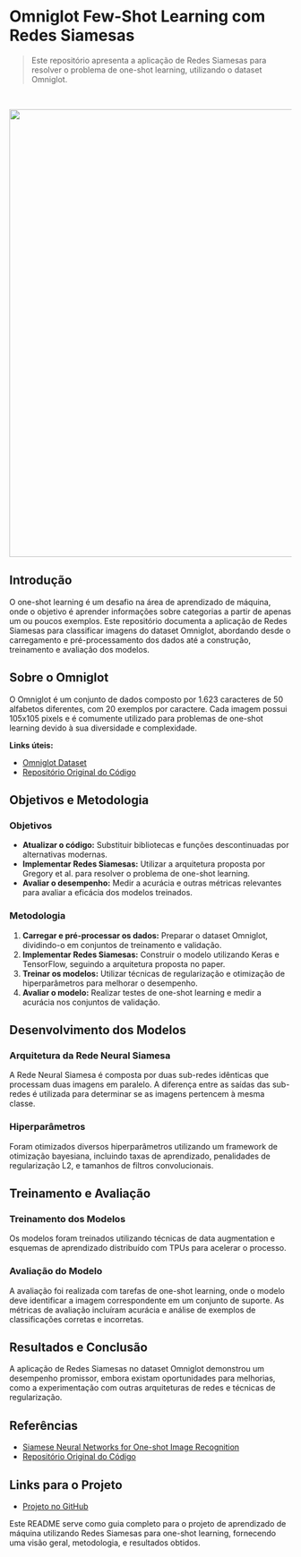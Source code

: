 # Omniglot Few-Shot Learning com Redes Siamesas

> Este repositório apresenta a aplicação de Redes Siamesas para resolver o problema de one-shot learning, utilizando o dataset Omniglot.

</br> <div align="center"> <img src="https://github.com/brendenlake/omniglot/raw/master/omniglot_grid.jpg" width="800"> </div>

## Introdução

O one-shot learning é um desafio na área de aprendizado de máquina, onde o objetivo é aprender informações sobre categorias a partir de apenas um ou poucos exemplos. Este repositório documenta a aplicação de Redes Siamesas para classificar imagens do dataset Omniglot, abordando desde o carregamento e pré-processamento dos dados até a construção, treinamento e avaliação dos modelos.

## Sobre o Omniglot

O Omniglot é um conjunto de dados composto por 1.623 caracteres de 50 alfabetos diferentes, com 20 exemplos por caractere. Cada imagem possui 105x105 pixels e é comumente utilizado para problemas de one-shot learning devido à sua diversidade e complexidade.

**Links úteis:**

- [Omniglot Dataset](https://www.cs.cmu.edu/~rsalakhu/papers/oneshot1.pdf)
- [Repositório Original do Código](https://github.com/akshaysharma096/Siamese-Networks/blob/master/Few%20Shot%20Learning%20-%20V1.ipynb)

## Objetivos e Metodologia

### Objetivos

- **Atualizar o código:** Substituir bibliotecas e funções descontinuadas por alternativas modernas.
- **Implementar Redes Siamesas:** Utilizar a arquitetura proposta por Gregory et al. para resolver o problema de one-shot learning.
- **Avaliar o desempenho:** Medir a acurácia e outras métricas relevantes para avaliar a eficácia dos modelos treinados.

### Metodologia

1. **Carregar e pré-processar os dados:** Preparar o dataset Omniglot, dividindo-o em conjuntos de treinamento e validação.
2. **Implementar Redes Siamesas:** Construir o modelo utilizando Keras e TensorFlow, seguindo a arquitetura proposta no paper.
3. **Treinar os modelos:** Utilizar técnicas de regularização e otimização de hiperparâmetros para melhorar o desempenho.
4. **Avaliar o modelo:** Realizar testes de one-shot learning e medir a acurácia nos conjuntos de validação.

## Desenvolvimento dos Modelos

### Arquitetura da Rede Neural Siamesa

A Rede Neural Siamesa é composta por duas sub-redes idênticas que processam duas imagens em paralelo. A diferença entre as saídas das sub-redes é utilizada para determinar se as imagens pertencem à mesma classe.

### Hiperparâmetros

Foram otimizados diversos hiperparâmetros utilizando um framework de otimização bayesiana, incluindo taxas de aprendizado, penalidades de regularização L2, e tamanhos de filtros convolucionais.

## Treinamento e Avaliação

### Treinamento dos Modelos

Os modelos foram treinados utilizando técnicas de data augmentation e esquemas de aprendizado distribuído com TPUs para acelerar o processo.

### Avaliação do Modelo

A avaliação foi realizada com tarefas de one-shot learning, onde o modelo deve identificar a imagem correspondente em um conjunto de suporte. As métricas de avaliação incluíram acurácia e análise de exemplos de classificações corretas e incorretas.

## Resultados e Conclusão

A aplicação de Redes Siamesas no dataset Omniglot demonstrou um desempenho promissor, embora existam oportunidades para melhorias, como a experimentação com outras arquiteturas de redes e técnicas de regularização.

## Referências

- [Siamese Neural Networks for One-shot Image Recognition](https://www.cs.cmu.edu/~rsalakhu/papers/oneshot1.pdf)
- [Repositório Original do Código](https://github.com/akshaysharma096/Siamese-Networks/blob/master/Few%20Shot%20Learning%20-%20V1.ipynb)

## Links para o Projeto

- [Projeto no GitHub](https://github.com/seu_usuario/seu_projeto)

Este README serve como guia completo para o projeto de aprendizado de máquina utilizando Redes Siamesas para one-shot learning, fornecendo uma visão geral, metodologia, e resultados obtidos.